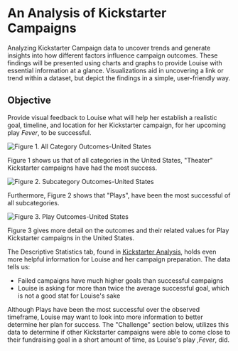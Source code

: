 # An Analysis of Kickstarter Campaigns
Analyzing Kickstarter Campaign data to uncover trends and generate insights into how different factors influence campaign outcomes. These findings will be presented using charts and graphs to provide Louise with essential information at a glance. Visualizations aid in uncovering a link or trend within a dataset, but depict the findings in a simple, user-friendly way.

## Objective
Provide visual feedback to Louise what will help her establish a realistic goal, timeline, and location for her Kickstarter campaign, for her upcoming play *Fever*, to be successful.

![Figure 1. All Category Outcomes-United States](https://github.com/danidevelops/kickstarter-analysis/blob/master/ParentCategoryOutcomes-US.png) 
  
  Figure 1 shows us that of all categories in the United States, "Theater" Kickstarter campaigns have had the most success.
  
![Figure 2. Subcategory Outcomes-United States](https://github.com/danidevelops/kickstarter-analysis/blob/master/SubcategoryOutcomes-US.png)

  Furthermore, Figure 2 shows that "Plays", have been the most successful of all subcategories.
  
![Figure 3. Play Outcomes-United States](https://github.com/danidevelops/kickstarter-analysis/blob/master/PlayOutcomes-US.png) 

  Figure 3 gives more detail on the outcomes and their related values for Play Kickstarter campaigns in the United States.

The Descriptive Statistics tab, found in [Kickstarter Analysis](https://github.com/danidevelops/kickstarter-analysis/blob/master/data-1-1-3-StarterBook.xlsx), holds even more helpful information for Louise and her campaign preparation. The data tells us:
- Failed campaigns have much higher goals than successful campaigns
- Louise is asking for more than twice the average successful goal, which is not a good stat for Louise's sake

Although Plays have been the most successful over the observed timeframe, Louise may want to look into more information to better determine her plan for success. The "Challenge" section below, utilizes this data to determine if other Kickstarter campaigns were able to come close to their fundraising goal in a short amount of time, as Louise's play ,*Fever*, did.
